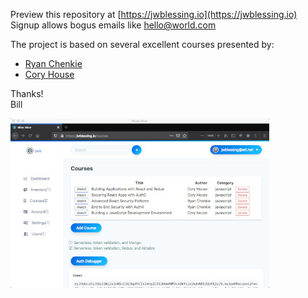 Preview this repository at [https://jwblessing.io](https://jwblessing.io)<br/>
Signup allows bogus emails like hello@world.com
<br/>

The project is based on several excellent courses presented by:

- [Ryan Chenkie](https://github.com/chenkie)
- [Cory House](https://github.com/coryhouse)

Thanks!
<br />
Bill
<br />

![Alt text](docs/courses-page.jpg)
